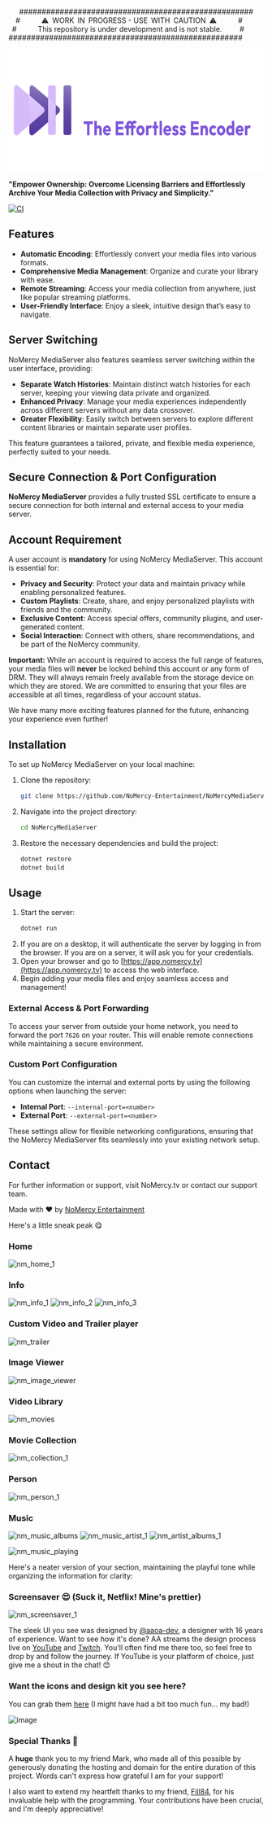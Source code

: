 

                  
   \####################################################  
  \#      ⚠️ WORK IN PROGRESS - USE WITH CAUTION ⚠️      #  
 \#      This repository is under development and is not stable.     #  
\####################################################

<img src="https://raw.githubusercontent.com/NoMercy-Entertainment/NoMercyMediaServer/master/src/NoMercy.Server/Assets/logo.png" style="width: auto;height: 240px;">

**"Empower Ownership: Overcome Licensing Barriers and Effortlessly Archive Your Media Collection with Privacy and Simplicity."**

[![CI](https://github.com/NoMercy-Entertainment/NoMercyMediaServer/actions/workflows/ci.yml/badge.svg)](https://github.com/NoMercy-Entertainment/NoMercyMediaServer/actions/workflows/ci.yml)

## Features

- **Automatic Encoding**: Effortlessly convert your media files into various formats.
- **Comprehensive Media Management**: Organize and curate your library with ease.
- **Remote Streaming**: Access your media collection from anywhere, just like popular streaming platforms.
- **User-Friendly Interface**: Enjoy a sleek, intuitive design that’s easy to navigate.

## Server Switching

NoMercy MediaServer also features seamless server switching within the user interface, providing:

- **Separate Watch Histories**: Maintain distinct watch histories for each server, keeping your viewing data private and organized.
- **Enhanced Privacy**: Manage your media experiences independently across different servers without any data crossover.
- **Greater Flexibility**: Easily switch between servers to explore different content libraries or maintain separate user profiles.

This feature guarantees a tailored, private, and flexible media experience, perfectly suited to your needs.

## Secure Connection & Port Configuration

**NoMercy MediaServer** provides a fully trusted SSL certificate to ensure a secure connection for both internal and external access to your media server.

## Account Requirement

A user account is **mandatory** for using NoMercy MediaServer. This account is essential for:

- **Privacy and Security**: Protect your data and maintain privacy while enabling personalized features.
- **Custom Playlists**: Create, share, and enjoy personalized playlists with friends and the community.
- **Exclusive Content**: Access special offers, community plugins, and user-generated content.
- **Social Interaction**: Connect with others, share recommendations, and be part of the NoMercy community.

**Important:** While an account is required to access the full range of features, your media files will **never** be locked behind this account or any form of DRM. They will always remain freely available from the storage device on which they are stored. We are committed to ensuring that your files are accessible at all times, regardless of your account status.

We have many more exciting features planned for the future, enhancing your experience even further!

## Installation

To set up NoMercy MediaServer on your local machine:

1. Clone the repository:
   ```bash
   git clone https://github.com/NoMercy-Entertainment/NoMercyMediaServer.git
   ```
2. Navigate into the project directory:
   ```bash
   cd NoMercyMediaServer
   ```
3. Restore the necessary dependencies and build the project:
   ```bash
   dotnet restore
   dotnet build
   ```

## Usage

1. Start the server:
   ```bash
   dotnet run
   ```
2. If you are on a desktop, it will authenticate the server by logging in from the browser. If you are on a server, it will ask you for your credentials.
3. Open your browser and go to [https://app.nomercy.tv](https://app.nomercy.tv) to access the web interface.
4. Begin adding your media files and enjoy seamless access and management!

### External Access & Port Forwarding

To access your server from outside your home network, you need to forward the port `7626` on your router. This will enable remote connections while maintaining a secure environment.

### Custom Port Configuration

You can customize the internal and external ports by using the following options when launching the server:

- **Internal Port**: `--internal-port=<number>`
- **External Port**: `--external-port=<number>`

These settings allow for flexible networking configurations, ensuring that the NoMercy MediaServer fits seamlessly into your existing network setup.

## Contact

For further information or support, visit NoMercy.tv or contact our support team.

Made with ❤️ by [NoMercy Entertainment](https://nomercy.tv)

Here's a little sneak peak 😋

### Home
![nm_home_1](https://github.com/user-attachments/assets/cce49509-c0be-48c1-83f1-d080d9d16337)

### Info
![nm_info_1](https://github.com/user-attachments/assets/d94716e5-aa0f-4b84-a2de-28f99949d7d6)
![nm_info_2](https://github.com/user-attachments/assets/92ae3883-f26c-4f95-bed9-0c6aced12b27)
![nm_info_3](https://github.com/user-attachments/assets/cc88f176-9b32-467e-b7e1-ee31635853b3)

### Custom Video and Trailer player 
![nm_trailer](https://github.com/user-attachments/assets/47af9eaa-6303-4f98-8e88-c80ce5803225)

### Image Viewer
![nm_image_viewer](https://github.com/user-attachments/assets/1d8bbf19-2a26-46e8-b38f-d5d89ffae239)

### Video Library
![nm_movies](https://github.com/user-attachments/assets/c9088bce-7d19-48d0-b012-ce5ec18d77bc)

### Movie Collection
![nm_collection_1](https://github.com/user-attachments/assets/18c5bbd6-8987-4914-a74e-d7f1a80ab9e3)

### Person
![nm_person_1](https://github.com/user-attachments/assets/d9d5b105-b1d4-4854-aded-c930489e5526)

### Music
![nm_music_albums](https://github.com/user-attachments/assets/f97a81cf-8062-4383-a2b7-a8f46b18bd4d)
![nm_music_artist_1](https://github.com/user-attachments/assets/ac37fe32-eb1b-4fff-a8a6-9af87eb1ac81)
![nm_artist_albums_1](https://github.com/user-attachments/assets/061bdbfb-25d8-436e-a65f-e5459e719a98)

![nm_music_playing](https://github.com/user-attachments/assets/bc722c14-6b23-4eb3-a784-89bdffa8cd66)

Here's a neater version of your section, maintaining the playful tone while organizing the information for clarity:

### Screensaver 😍 (Suck it, Netflix! Mine's prettier)

![nm_screensaver_1](https://github.com/user-attachments/assets/ee4127af-ca65-43fa-8d5f-d7373e4e2479)

The sleek UI you see was designed by [@aaoa-dev](https://github.com/aaoa-dev), a designer with 16 years of experience. Want to see how it's done? AA streams the design process live on [YouTube](https://www.youtube.com/@aaoa_streams) and [Twitch](https://twitch.tv/aaoa_). You'll often find me there too, so feel free to drop by and follow the journey. If YouTube is your platform of choice, just give me a shout in the chat! 😊

### Want the icons and design kit you see here?

You can grab them [here](https://aaoa.lemonsqueezy.com) (I might have had a bit too much fun... my bad!)

![image](https://github.com/user-attachments/assets/edb55891-5acb-4a68-a860-2c54c394e609)

### Special Thanks 💖

A **huge** thank you to my friend Mark, who made all of this possible by generously donating the hosting and domain for the entire duration of this project. Words can't express how grateful I am for your support!

I also want to extend my heartfelt thanks to my friend, [Fill84](https://github.com/Fill84), for his invaluable help with the programming. Your contributions have been crucial, and I'm deeply appreciative!
